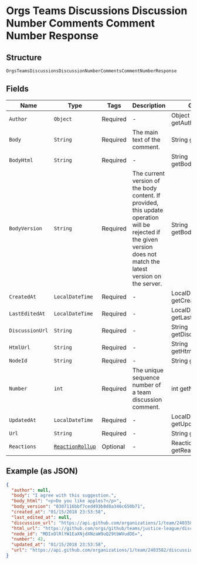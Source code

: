 
# Orgs Teams Discussions Discussion Number Comments Comment Number Response

## Structure

`OrgsTeamsDiscussionsDiscussionNumberCommentsCommentNumberResponse`

## Fields

| Name | Type | Tags | Description | Getter | Setter |
|  --- | --- | --- | --- | --- | --- |
| `Author` | `Object` | Required | - | Object getAuthor() | setAuthor(Object author) |
| `Body` | `String` | Required | The main text of the comment. | String getBody() | setBody(String body) |
| `BodyHtml` | `String` | Required | - | String getBodyHtml() | setBodyHtml(String bodyHtml) |
| `BodyVersion` | `String` | Required | The current version of the body content. If provided, this update operation will be rejected if the given version does not match the latest version on the server. | String getBodyVersion() | setBodyVersion(String bodyVersion) |
| `CreatedAt` | `LocalDateTime` | Required | - | LocalDateTime getCreatedAt() | setCreatedAt(LocalDateTime createdAt) |
| `LastEditedAt` | `LocalDateTime` | Required | - | LocalDateTime getLastEditedAt() | setLastEditedAt(LocalDateTime lastEditedAt) |
| `DiscussionUrl` | `String` | Required | - | String getDiscussionUrl() | setDiscussionUrl(String discussionUrl) |
| `HtmlUrl` | `String` | Required | - | String getHtmlUrl() | setHtmlUrl(String htmlUrl) |
| `NodeId` | `String` | Required | - | String getNodeId() | setNodeId(String nodeId) |
| `Number` | `int` | Required | The unique sequence number of a team discussion comment. | int getNumber() | setNumber(int number) |
| `UpdatedAt` | `LocalDateTime` | Required | - | LocalDateTime getUpdatedAt() | setUpdatedAt(LocalDateTime updatedAt) |
| `Url` | `String` | Required | - | String getUrl() | setUrl(String url) |
| `Reactions` | [`ReactionRollup`](../../doc/models/reaction-rollup.md) | Optional | - | ReactionRollup getReactions() | setReactions(ReactionRollup reactions) |

## Example (as JSON)

```json
{
  "author": null,
  "body": "I agree with this suggestion.",
  "body_html": "<p>Do you like apples?</p>",
  "body_version": "0307116bbf7ced493b8d8a346c650b71",
  "created_at": "01/15/2018 23:53:58",
  "last_edited_at": null,
  "discussion_url": "https://api.github.com/organizations/1/team/2403582/discussions/1",
  "html_url": "https://github.com/orgs/github/teams/justice-league/discussions/1/comments/1",
  "node_id": "MDIxOlRlYW1EaXNjdXNzaW9uQ29tbWVudDE=",
  "number": 42,
  "updated_at": "01/15/2018 23:53:58",
  "url": "https://api.github.com/organizations/1/team/2403582/discussions/1/comments/1"
}
```

